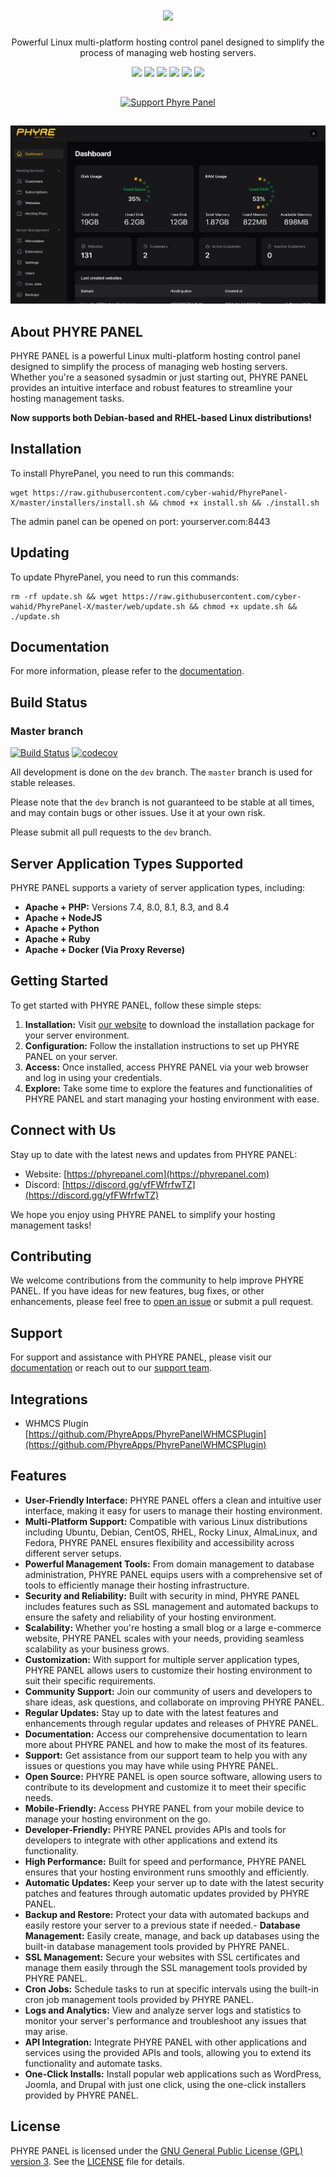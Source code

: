 <h1 align="center">
 <a href="https://www.phyrepanel.com">
  <picture>
    <source media="(prefers-color-scheme: dark)" srcset="https://phyrepanel.com/phyre-logo.svg"/>
    <img height="69" src="https://phyrepanel.com/phyre-logo.svg"/>
  </picture>
 </a>
 <br />
</h1>
<p align="center">
 Powerful Linux multi-platform hosting control panel designed to simplify the process of managing web hosting servers. 
</p>
<p align="center">
  <a href="https://www.phyrepanel.com/"><img src="https://img.shields.io/badge/Website-blue?logo=googlechrome&logoColor=black"/></a>
  <a href="https://discord.gg/vsxBuMFK"><img src="https://img.shields.io/discord/1227542192189603872?logo=discord&label=discord"/></a>
  <a href="https://github.com/PhyreApps/PhyrePanel"><img src="https://img.shields.io/github/stars/PhyreApps/PhyrePanel" /></a>
  <a href="https://github.com/PhyreApps/PhyrePanel/blob/main/LICENSE"><img src="https://img.shields.io/github/license/PhyreApps/PhyrePanel"/></a>
  <a href="https://drone.phyrecloud.com/PhyreApps/PhyrePanel"><img src="https://drone.phyrecloud.com/api/badges/PhyreApps/PhyrePanel/status.svg"/></a>
  <a href="https://codecov.io/gh/PhyreApps/PhyrePanel"><img src="https://codecov.io/gh/PhyreApps/PhyrePanel/graph/badge.svg?token=BO0RTPLS4W"/></a>
</p>

<p align="center"> 
<a href="https://www.buymeacoffee.com/phyre" style="display: inline-block;margin: 15px 0px;">
    <img src="https://img.buymeacoffee.com/button-api/?text=Support Phyre Panel&emoji=&slug=phyre&button_colour=FFDD00&font_colour=000000&font_family=Cookie&outline_colour=000000&coffee_colour=ffffff" alt="Support Phyre Panel" style="height: 40px !important; ">
</a>
</p>

![Phyre Panel - Dashboard](screenshots/dashboard.png)
## About PHYRE PANEL

PHYRE PANEL is a powerful Linux multi-platform hosting control panel designed to simplify the process of managing web hosting servers. Whether you're a seasoned sysadmin or just starting out, PHYRE PANEL provides an intuitive interface and robust features to streamline your hosting management tasks.

**Now supports both Debian-based and RHEL-based Linux distributions!**

## Installation
To install PhyrePanel, you need to run this commands:
```
wget https://raw.githubusercontent.com/cyber-wahid/PhyrePanel-X/master/installers/install.sh && chmod +x install.sh && ./install.sh
```
The admin panel can be opened on port: yourserver.com:8443

## Updating
To update PhyrePanel, you need to run this commands:
```
rm -rf update.sh && wget https://raw.githubusercontent.com/cyber-wahid/PhyrePanel-X/master/web/update.sh && chmod +x update.sh && ./update.sh
```

## Documentation
For more information, please refer to the [documentation](https://docs.phyrepanel.com/introduction/getting-started.html).

## Build Status

### Master branch
[![Build Status](https://drone.phyrecloud.com/api/badges/PhyreApps/PhyrePanel/status.svg)](https://drone.phyrecloud.com/PhyreApps/PhyrePanel)
[![codecov](https://codecov.io/gh/PhyreApps/PhyrePanel/graph/badge.svg?token=BO0RTPLS4W)](https://codecov.io/gh/PhyreApps/PhyrePanel)

All development is done on the `dev` branch. The `master` branch is used for stable releases.

Please note that the `dev` branch is not guaranteed to be stable at all times, and may contain bugs or other issues. Use it at your own risk.

Please submit all pull requests to the `dev` branch.

## Server Application Types Supported

PHYRE PANEL supports a variety of server application types, including:

- **Apache + PHP:** Versions 7.4, 8.0, 8.1, 8.3, and 8.4
- **Apache + NodeJS**
- **Apache + Python**
- **Apache + Ruby**
- **Apache + Docker (Via Proxy Reverse)**

## Getting Started

To get started with PHYRE PANEL, follow these simple steps:

1. **Installation:** Visit [our website](https://phyrepanel.com) to download the installation package for your server environment.
2. **Configuration:** Follow the installation instructions to set up PHYRE PANEL on your server.
3. **Access:** Once installed, access PHYRE PANEL via your web browser and log in using your credentials.
4. **Explore:** Take some time to explore the features and functionalities of PHYRE PANEL and start managing your hosting environment with ease.

## Connect with Us

Stay up to date with the latest news and updates from PHYRE PANEL:

- Website: [https://phyrepanel.com](https://phyrepanel.com)
- Discord: [https://discord.gg/yfFWfrfwTZ](https://discord.gg/yfFWfrfwTZ)

We hope you enjoy using PHYRE PANEL to simplify your hosting management tasks!


## Contributing

We welcome contributions from the community to help improve PHYRE PANEL. If you have ideas for new features, bug fixes, or other enhancements, please feel free to [open an issue](https://github.com/PhyreApps/PhyrePanel/issues) or submit a pull request.

## Support

For support and assistance with PHYRE PANEL, please visit our [documentation](https://phyrepanel.com/docs) or reach out to our [support team](mailto:support@phyrepanel.com).

## Integrations

- WHMCS Plugin
[https://github.com/PhyreApps/PhyrePanelWHMCSPlugin](https://github.com/PhyreApps/PhyrePanelWHMCSPlugin)

## Features

- **User-Friendly Interface:** PHYRE PANEL offers a clean and intuitive user interface, making it easy for users to manage their hosting environment.
- **Multi-Platform Support:** Compatible with various Linux distributions including Ubuntu, Debian, CentOS, RHEL, Rocky Linux, AlmaLinux, and Fedora, PHYRE PANEL ensures flexibility and accessibility across different server setups.
- **Powerful Management Tools:** From domain management to database administration, PHYRE PANEL equips users with a comprehensive set of tools to efficiently manage their hosting infrastructure.
- **Security and Reliability:** Built with security in mind, PHYRE PANEL includes features such as SSL management and automated backups to ensure the safety and reliability of your hosting environment.
- **Scalability:** Whether you're hosting a small blog or a large e-commerce website, PHYRE PANEL scales with your needs, providing seamless scalability as your business grows.
- **Customization:** With support for multiple server application types, PHYRE PANEL allows users to customize their hosting environment to suit their specific requirements.
- **Community Support:** Join our community of users and developers to share ideas, ask questions, and collaborate on improving PHYRE PANEL.
- **Regular Updates:** Stay up to date with the latest features and enhancements through regular updates and releases of PHYRE PANEL.
- **Documentation:** Access our comprehensive documentation to learn more about PHYRE PANEL and how to make the most of its features.
- **Support:** Get assistance from our support team to help you with any issues or questions you may have while using PHYRE PANEL.
- **Open Source:** PHYRE PANEL is open source software, allowing users to contribute to its development and customize it to meet their specific needs.
- **Mobile-Friendly:** Access PHYRE PANEL from your mobile device to manage your hosting environment on the go.
- **Developer-Friendly:** PHYRE PANEL provides APIs and tools for developers to integrate with other applications and extend its functionality.
- **High Performance:** Built for speed and performance, PHYRE PANEL ensures that your hosting environment runs smoothly and efficiently.
- **Automatic Updates:** Keep your server up to date with the latest security patches and features through automatic updates provided by PHYRE PANEL.
- **Backup and Restore:** Protect your data with automated backups and easily restore your server to a previous state if needed.- **Database Management:** Easily create, manage, and back up databases using the built-in database management tools provided by PHYRE PANEL.
- **SSL Management:** Secure your websites with SSL certificates and manage them easily through the SSL management tools provided by PHYRE PANEL.
- **Cron Jobs:** Schedule tasks to run at specific intervals using the built-in cron job management tools provided by PHYRE PANEL.
- **Logs and Analytics:** View and analyze server logs and statistics to monitor your server's performance and troubleshoot any issues that may arise.
- **API Integration:** Integrate PHYRE PANEL with other applications and services using the provided APIs and tools, allowing you to extend its functionality and automate tasks.
- **One-Click Installs:** Install popular web applications such as WordPress, Joomla, and Drupal with just one click, using the one-click installers provided by PHYRE PANEL.

## License

PHYRE PANEL is licensed under the [GNU General Public License (GPL) version 3](https://www.gnu.org/licenses/gpl-3.0.en.html). See the [LICENSE](LICENSE) file for details.
